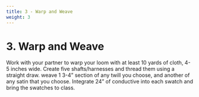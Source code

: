 ```yaml
---
title: 3 - Warp and Weave
weight: 3
---
```


# 3. Warp and Weave
Work with your partner to warp your loom with at least 10 yards of cloth, 4-5 inches wide. Create five shafts/harnesses and thread them using a straight draw. weave 1 3-4” section of any twill you choose, and another of any satin that you choose. Integrate 24” of conductive into each swatch and bring the swatches to class. 

